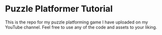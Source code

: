 # Puzzle Platformer Tutorial
This is the repo for my puzzle platforming game I have uploaded on my YouTube channel. Feel free to use any of the code and assets to your liking.
